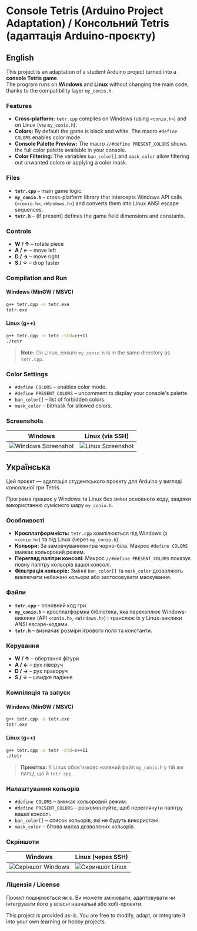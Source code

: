# Console Tetris (Arduino Project Adaptation) / Консольний Tetris (адаптація Arduino-проєкту)

## English

This project is an adaptation of a student Arduino project turned into a **console Tetris game**.  
The program runs on **Windows** and **Linux** without changing the main code, thanks to the compatibility layer `my_conio.h`.

### Features
- **Cross-platform:** `tetr.cpp` compiles on Windows (using `<conio.h>`) and on Linux (via `my_conio.h`).
- **Colors:** By default the game is black and white. The macro `#define COLORS` enables color mode.
- **Console Palette Preview:** The macro `//#define PRESENT_COLORS` shows the full color palette available in your console.
- **Color Filtering:** The variables `ban_color[]` and `mask_color` allow filtering out unwanted colors or applying a color mask.

### Files
- **`tetr.cpp`** – main game logic.  
- **`my_conio.h`** – cross-platform library that intercepts Windows API calls (`<conio.h>`, `<Windows.h>`) and converts them into Linux ANSI escape sequences.  
- **`tetr.h`** – (if present) defines the game field dimensions and constants.

### Controls
- **W / ↑** – rotate piece  
- **A / ←** – move left  
- **D / →** – move right  
- **S / ↓** – drop faster  

### Compilation and Run

#### Windows (MinGW / MSVC)
```bash
g++ tetr.cpp -o tetr.exe
tetr.exe
```

#### Linux (g++)
```bash
g++ tetr.cpp -o tetr -std=c++11
./tetr
```

> **Note:**
> On Linux, ensure `my_conio.h` is in the same directory as `tetr.cpp`.

### Color Settings
- `#define COLORS` – enables color mode.
- `#define PRESENT_COLORS` – uncomment to display your console's palette.
- `ban_color[]` – list of forbidden colors.
- `mask_color` – bitmask for allowed colors.

### Screenshots
| Windows | Linux (via SSH) |
|---------|----------------|
| ![Windows Screenshot](screenshot_win.png) | ![Linux Screenshot](screenshot_linux.png) |

## Українська

Цей проєкт — адаптація студентського проєкту для Arduino у вигляді консольної гри Tetris.

Програма працює у Windows та Linux без зміни основного коду, завдяки використанню сумісного шару `my_conio.h`.

### Особливості
- **Кросплатформність:** `tetr.cpp` компілюється під Windows (з `<conio.h>`) та під Linux (через `my_conio.h`).
- **Кольори:** За замовчуванням гра чорно-біла. Макрос `#define COLORS` вмикає кольоровий режим.
- **Перегляд палітри консолі:** Макрос `//#define PRESENT_COLORS` показує повну палітру кольорів вашої консолі.
- **Фільтрація кольорів:** Змінні `ban_color[]` та `mask_color` дозволяють виключати небажані кольори або застосовувати маскування.

### Файли
- **`tetr.cpp`** – основний код гри.
- **`my_conio.h`** – кросплатформна бібліотека, яка перехоплює Windows-виклики (API `<conio.h>`, `<Windows.h>`) і транслює їх у Linux-виклики ANSI escape-кодами.
- **`tetr.h`** – визначає розміри ігрового поля та константи.

### Керування
- **W / ↑** – обертання фігури
- **A / ←** – рух ліворуч
- **D / →** – рух праворуч
- **S / ↓** – швидке падіння

### Компіляція та запуск

#### Windows (MinGW / MSVC)
```bash
g++ tetr.cpp -o tetr.exe
tetr.exe
```

#### Linux (g++)
```bash
g++ tetr.cpp -o tetr -std=c++11
./tetr
```

> **Примітка:**
> У Linux обов'язково наявний файл `my_conio.h` у тій же папці, що й `tetr.cpp`.

### Налаштування кольорів
- `#define COLORS` – вмикає кольоровий режим.
- `#define PRESENT_COLORS` – розкоментуйте, щоб переглянути палітру вашої консолі.
- `ban_color[]` – список кольорів, які не будуть використані.
- `mask_color` – бітова маска дозволених кольорів.

### Скріншоти
| Windows | Linux (через SSH) |
|---------|------------------|
| ![Скріншот Windows](screenshot_win.png) | ![Скриншот Linux](screenshot_linux.png) |

### Ліцензія / License
Проєкт поширюється як є. Ви можете змінювати, адаптовувати чи інтегрувати його у власні навчальні або хобі-проєкти.

This project is provided as-is. You are free to modify, adapt, or integrate it into your own learning or hobby projects.
